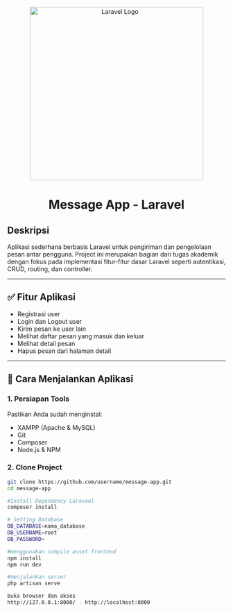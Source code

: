 <p align="center">
  <a href="https://laravel.com" target="_blank">
    <img src="https://raw.githubusercontent.com/laravel/art/master/logo-lockup/5%20SVG/2%20CMYK/1%20Full%20Color/laravel-logolockup-cmyk-red.svg" width="400" alt="Laravel Logo">
  </a>
</p>

<h1 align="center">Message App - Laravel</h1>

## Deskripsi

Aplikasi sederhana berbasis Laravel untuk pengiriman dan pengelolaan pesan antar pengguna. Project ini merupakan bagian dari tugas akademik dengan fokus pada implementasi fitur-fitur dasar Laravel seperti autentikasi, CRUD, routing, dan controller.

---

## ✅ Fitur Aplikasi

- Registrasi user
- Login dan Logout user
- Kirim pesan ke user lain
- Melihat daftar pesan yang masuk dan keluar
- Melihat detail pesan
- Hapus pesan dari halaman detail

---

## 🚀 Cara Menjalankan Aplikasi

### 1. Persiapan Tools
Pastikan Anda sudah menginstal:
- XAMPP (Apache & MySQL)
- Git
- Composer
- Node.js & NPM

### 2. Clone Project
```bash
git clone https://github.com/username/message-app.git
cd message-app

#Install Dependency Laravael
composer install

# Setting Database 
DB_DATABASE=nama_database
DB_USERNAME=root
DB_PASSWORD=

#menggunakan compile asset frontend
npm install 
npm run dev

#menjalankan server 
php artisan serve 

buka browser dan akses 
http://127.0.0.1:8000/ - http://localhost:8000
